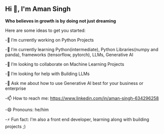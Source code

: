## Hi 👋, I'm Aman Singh


**Who believes in growth is by doing not just dreaming**




<!--
**Aman697484/Aman697484** is a ✨ _special_ ✨ repository because its `README.md` (this file) appears on your GitHub profile.
-->

Here are some ideas to get you started:

-🔭 I’m currently working on Python Projects 

-🌱 I’m currently learning Python(intermediate), Python Libraries(numpy and panda), frameworks (tensorflow, pytorch), LLMs, Generative AI

-👯 I’m looking to collaborate on Machine Learning Projects

-🤔 I’m looking for help with Building LLMs

-💬 Ask me about how to use Generative AI best for your business or enterprise

-📫 How to reach me: https://www.linkedin.com/in/aman-singh-634296258

-😄 Pronouns: he/him

-⚡ Fun fact: I'm also a front end developer, learning along with building projects ;) 

